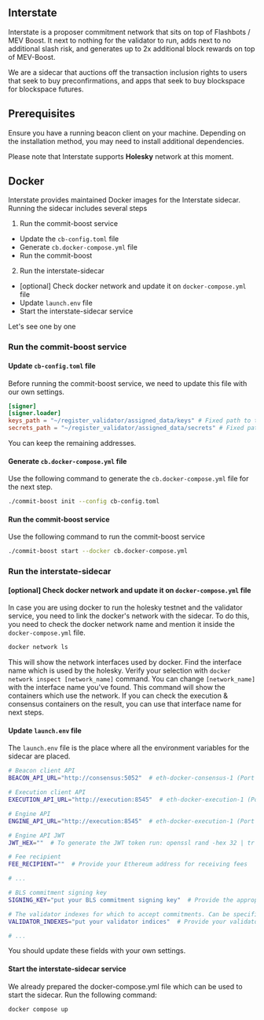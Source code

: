 ## Interstate

Interstate is a proposer commitment network that sits on top of Flashbots / MEV Boost. It next to nothing for the validator to run, adds next to no additional slash risk, and generates up to 2x additional block rewards on top of MEV-Boost.

We are a sidecar that auctions off the transaction inclusion rights to users that seek to buy preconfirmations, and apps that seek to buy blockspace for blockspace futures.

## Prerequisites

Ensure you have a running beacon client on your machine. Depending on the installation method, you may need to install additional dependencies.

Please note that Interstate supports **Holesky** network at this moment.

## Docker

Interstate provides maintained Docker images for the Interstate sidecar.<br>
Running the sidecar includes several steps
1. Run the commit-boost service
  - Update the `cb-config.toml` file
  - Generate `cb.docker-compose.yml` file
  - Run the commit-boost
2. Run the interstate-sidecar
  - [optional] Check docker network and update it on `docker-compose.yml` file
  - Update `launch.env` file
  - Start the interstate-sidecar service

Let's see one by one

### Run the commit-boost service

#### Update `cb-config.toml` file
Before running the commit-boost service, we need to update this file with our own settings.
```toml
[signer]
[signer.loader]
keys_path = "~/register_validator/assigned_data/keys" # Fixed path to the keys folder to run validator
secrets_path = "~/register_validator/assigned_data/secrets" # Fixed path to the secrets folder to run validator
```
You can keep the remaining addresses.

#### Generate `cb.docker-compose.yml` file
Use the following command to generate the `cb.docker-compose.yml` file for the next step.
```bash
./commit-boost init --config cb-config.toml
```

#### Run the commit-boost service
Use the following command to run the commit-boost service
```bash
./commit-boost start --docker cb.docker-compose.yml
```

### Run the interstate-sidecar

#### [optional] Check docker network and update it on `docker-compose.yml` file
In case you are using docker to run the holesky testnet and the validator service, you need to link the docker's network with the sidecar.
To do this, you need to check the docker network name and mention it inside the `docker-compose.yml` file.
```bash
docker network ls
```
This will show the network interfaces used by docker. Find the interface name which is used by the holesky.
Verify your selection with `docker network inspect [network_name]` command. You can change `[network_name]` with the interface name you've found.
This command will show the containers which use the network. If you can check the execution & consensus containers on the result, you can use that interface name for next steps.

#### Update `launch.env` file
The `launch.env` file is the place where all the environment variables for the sidecar are placed.
```bash
# Beacon client API
BEACON_API_URL="http://consensus:5052"  # eth-docker-consensus-1 (Port 9000)

# Execution client API
EXECUTION_API_URL="http://execution:8545"  # eth-docker-execution-1 (Port 8545, assuming it's the JSON-RPC API)

# Engine API
ENGINE_API_URL="http://execution:8545"  # eth-docker-execution-1 (Port 8545, assuming it's also the engine API)

# Engine API JWT
JWT_HEX=""  # To generate the JWT token run: openssl rand -hex 32 | tr -d "\n" > jwtsecret

# Fee recipient
FEE_RECIPIENT=""  # Provide your Ethereum address for receiving fees

# ...

# BLS commitment signing key
SIGNING_KEY="put your BLS commitment signing key"  # Provide the appropriate BLS key

# The validator indexes for which to accept commitments. Can be specified as a range i.e. "1..96" (includes 96)
VALIDATOR_INDEXES="put your validator indices"  # Provide your validator indexes

# ...
```
You should update these fields with your own settings.

#### Start the interstate-sidecar service

We already prepared the docker-compose.yml file which can be used to start the sidecar.
Run the following command:
```bash
docker compose up
```
